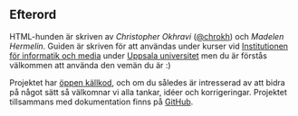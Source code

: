 ## Efterord

HTML-hunden är skriven av _Christopher Okhravi_ ([@chrokh][0]) och _Madelen Hermelin_. Guiden är skriven för att användas under kurser vid [Institutionen för informatik och media][1] under [Uppsala universitet][2] men du är förstås välkommen att använda den vemän du är :)

Projektet har [öppen källkod][3], och om du således är intresserad av att bidra på något sätt så välkomnar vi alla tankar, idéer och korrigeringar. Projektet tillsammans med dokumentation finns på [GitHub][4].

[0]: http://twitter.com/chrokh
[1]: http://www.im.uu.se/
[2]: http://www.uu.se
[3]: http://sv.wikipedia.org/wiki/%C3%96ppen_k%C3%A4llkod
[4]: https://github.com/webbraket/webbraket.se

